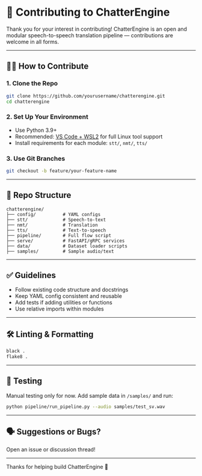 # 🤝 Contributing to ChatterEngine

Thank you for your interest in contributing! ChatterEngine is an open and modular speech-to-speech translation pipeline — contributions are welcome in all forms.

---

## 🧑‍💻 How to Contribute

### 1. Clone the Repo

```bash
git clone https://github.com/yourusername/chatterengine.git
cd chatterengine
```

### 2. Set Up Your Environment

- Use Python 3.9+
- Recommended: [VS Code + WSL2](https://learn.microsoft.com/en-us/windows/wsl/install) for full Linux tool support
- Install requirements for each module: `stt/`, `nmt/`, `tts/`

### 3. Use Git Branches

```bash
git checkout -b feature/your-feature-name
```

---

## 📂 Repo Structure

```
chatterengine/
├── config/          # YAML configs
├── stt/             # Speech-to-text
├── nmt/             # Translation
├── tts/             # Text-to-speech
├── pipeline/        # Full flow script
├── serve/           # FastAPI/gRPC services
├── data/            # Dataset loader scripts
├── samples/         # Sample audio/text
```

---

## ✅ Guidelines

- Follow existing code structure and docstrings
- Keep YAML config consistent and reusable
- Add tests if adding utilities or functions
- Use relative imports within modules

---

## 🛠️ Linting & Formatting

```bash
black .
flake8 .
```

---

## 🧪 Testing

Manual testing only for now. Add sample data in `/samples/` and run:

```bash
python pipeline/run_pipeline.py --audio samples/test_sv.wav
```

---

## 🗣 Suggestions or Bugs?

Open an issue or discussion thread!

---

Thanks for helping build ChatterEngine 🙌
